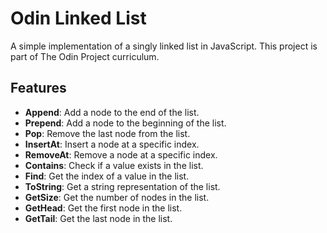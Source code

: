 # Odin Linked List

A simple implementation of a singly linked list in JavaScript. This project is part of The Odin Project curriculum.

## Features

- **Append**: Add a node to the end of the list.
- **Prepend**: Add a node to the beginning of the list.
- **Pop**: Remove the last node from the list.
- **InsertAt**: Insert a node at a specific index.
- **RemoveAt**: Remove a node at a specific index.
- **Contains**: Check if a value exists in the list.
- **Find**: Get the index of a value in the list.
- **ToString**: Get a string representation of the list.
- **GetSize**: Get the number of nodes in the list.
- **GetHead**: Get the first node in the list.
- **GetTail**: Get the last node in the list.